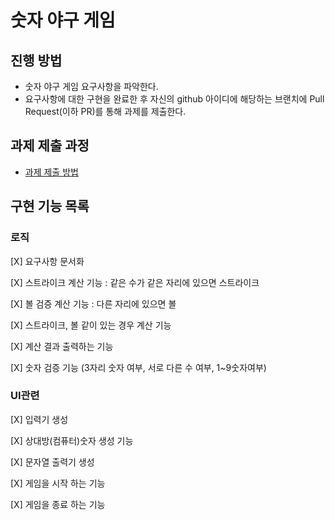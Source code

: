 # 숫자 야구 게임
## 진행 방법
* 숫자 야구 게임 요구사항을 파악한다.
* 요구사항에 대한 구현을 완료한 후 자신의 github 아이디에 해당하는 브랜치에 Pull Request(이하 PR)를 통해 과제를 제출한다.

## 과제 제출 과정
* [과제 제출 방법](https://github.com/next-step/nextstep-docs/tree/master/precourse)


## 구현 기능 목록
### 로직
[X] 요구사항 문서화

[X] 스트라이크 계산 기능 : 같은 수가 같은 자리에 있으면 스트라이크

[X] 볼 검증 계산 기능 : 다른 자리에 있으면 볼

[X] 스트라이크, 볼 같이 있는 경우 계산 기능

[X] 계산 결과 출력하는 기능

[X] 숫자 검증 기능 (3자리 숫자 여부, 서로 다른 수 여부, 1~9숫자여부)

### UI관련
[X] 입력기 생성

[X] 상대방(컴퓨터)숫자 생성 기능

[X] 문자열 출력기 생성

[X] 게임을 시작 하는 기능

[X] 게임을 종료 하는 기능